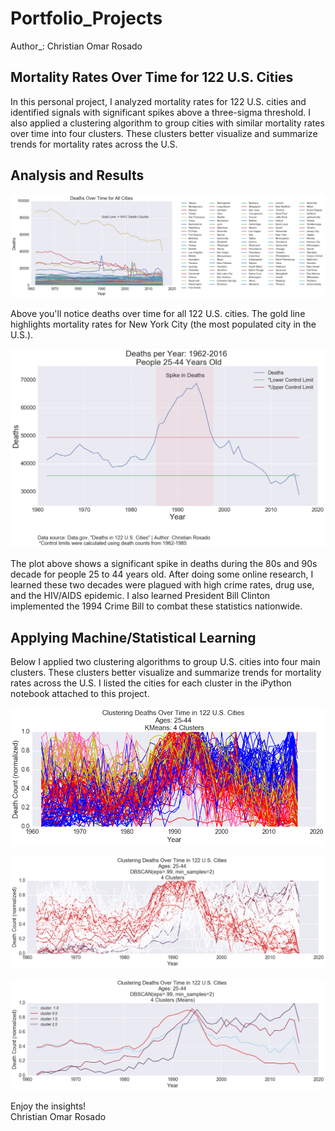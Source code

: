 # Portfolio_Projects
Author_: Christian Omar Rosado 

## Mortality Rates Over Time for 122 U.S. Cities

In this personal project, I analyzed mortality rates for 122 U.S. cities and identified signals with significant spikes above a three-sigma threshold. I also applied a clustering algorithm to group cities with similar mortality rates over time into four clusters. These clusters better visualize and summarize trends for mortality rates across the U.S.

## Analysis and Results

![image info](image.png)

Above you'll notice deaths over time for all 122 U.S. cities. The gold line highlights mortality rates for New York City (the most populated city in the U.S.).

![image info](image(1).png)

The plot above shows a significant spike in deaths during the 80s and 90s decade for people 25 to 44 years old. After doing some online research, I learned these two decades were plagued with high crime rates, drug use, and the HIV/AIDS epidemic. I also learned President Bill Clinton implemented the 1994 Crime Bill to combat these statistics nationwide.

## Applying Machine/Statistical Learning

Below I applied two clustering algorithms to group U.S. cities into four main clusters. These clusters better visualize and summarize trends for mortality rates across the U.S. I listed the cities for each cluster in the iPython notebook attached to this project.

![image info](image(2).png)

![image info](image(3).png)

![image info](image(4).png)



Enjoy the insights! <br/>
Christian Omar Rosado
